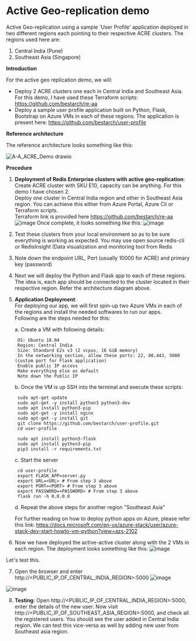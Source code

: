 # Active Geo-replication demo
Active Geo-replication using a sample 'User Profile' application deployed in two different regions each pointing to their respective ACRE clusters.
The regions used here are:
1. Central India (Pune)
2. Southeast Asia (Singapore)


**Introduction**

For the active geo replication demo, we will:
* Deploy 2 ACRE clusters one each in Central India and Southeast Asia. For this demo, I have used these Terraform scripts: https://github.com/bestarch/re-aa
* Deploy a sample user profile application built on Python, Flask, Bootstrap on Azure VMs in each of these regions. The application is present here: https://github.com/bestarch/user-profile

**Reference architecture**

The reference architecture looks something like this:

![A-A_ACRE_Demo drawio](https://user-images.githubusercontent.com/26322220/157703508-4d68d13a-bd40-4019-93a8-ad9900d621ad.png)



**Procedure**
1. **Deployment of Redis Enterprise clusters with active geo-replication**: <br>
Create ACRE cluster with SKU E10, capacity can be anything. For this demo I have chosen 2. <br>
Deploy one cluster in Central India region and other in Southeast Asia region. You can achieve this either from Azure Portal, Azure Cli or Terraform scripts.<br> Terraform link is provided here https://github.com/bestarch/re-aa <br>
![image](https://user-images.githubusercontent.com/26322220/143982955-381f77b0-33db-4eb1-93df-8819192d7ae2.png)
Once complete, it looks something like this:
![image](https://user-images.githubusercontent.com/26322220/157701062-7143bcba-5013-42fb-8fe3-87c06eeba2e0.png)


2. Test these clusters from your local environment so as to be sure everything is working as expected. You may use open source redis-cli or RedisInsight (Data visualization and monitoring tool from Redis

3. Note down the endpoint URL, Port (usually 10000 for ACRE) and primary key (password)

4. Next we will deploy the Python and Flask app to each of these regions. The idea is, each app should be connected to the cluster located in their respective region. Refer the architecture diagram above.

5. **Application Deployment**: <br>
For deploying our app, we will first spin-up two Azure VMs in each of the regions and install the needed softwares to run our apps.<br>
Following are the steps needed for this:

    a. Create a VM with following details:
    
        OS: Ubuntu 18.04 
        Region: Central India
        Size: Standard E2s v3 (2 vcpus, 16 GiB memory) 
        In the networking section, allow these ports: 22, 80,443, 5000 (custom port for Flask application)
        Enable public IP access
        Make everything else as default
        Note down the Public IP 
        
    b. Once the VM is up SSH into the terminal and execute these scripts:

        sudo apt-get update
        sudo apt-get -y install python3 python3-dev
        sudo apt install python3-pip
        sudo apt-get -y install nginx
        sudo apt-get -y install git
        git clone https://github.com/bestarch/user-profile.git
        cd user-profile

        sudo apt install python3-flask
        sudo apt install python3-pip
        pip3 install -r requirements.txt
        
    c. Start the server
    
        cd user-profile
        export FLASK_APP=server.py
        export URL=<URL> # From step 3 above
        export PORT=<PORT> # From step 3 above
        export PASSWORD=<PASSWORD> # From step 3 above
        flask run -h 0.0.0.0

    d.  Repeat the above steps for another region "Southeast Asia"
    
    
    For further reading on how to deploy python apps on Azure, please refer this link: https://docs.microsoft.com/en-us/azure-stack/user/azure-stack-dev-start-howto-vm-python?view=azs-2102
    
6. Now we have deployed the active-active cluster along with the 2 VMs in each region. The deployment looks something like this:
![image](https://user-images.githubusercontent.com/26322220/157700761-c992d6cf-b428-4ee7-8b57-df8113096c80.png)

Let's test this.

7. Open the browser and enter http://<PUBLIC_IP_OF_CENTRAL_INDIA_REGION>:5000
![image](https://user-images.githubusercontent.com/26322220/144080885-13372fa1-353a-42ca-9587-7f40eafc5843.png)

![image](https://user-images.githubusercontent.com/26322220/144081701-9dc03936-1343-4715-acb5-e6746b07dc0a.png)

8. **Testing**: Open http://<PUBLIC_IP_OF_CENTRAL_INDIA_REGION>:5000, enter the details of the new user. 
Now visit  http://<PUBLIC_IP_OF_SOUTHEAST_ASIA_REGION>:5000, and check all the registered users.
You should see the user added in Central India region. We can test this vice-versa as well by adding new user from Southeast asia region.



